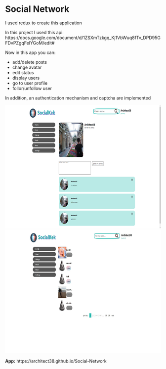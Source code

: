 <h1>Social Network</h1>
<p>I used redux to create this application</p>
<p>In this project I used this api: https://docs.google.com/document/d/1ZSXmTzkgq_Kj1VbWuq8fTv_DPD95GFDvPZgqFeIYGoM/edit#</p>
<p>Now in this app you can:
<ul>
  <li>add/delete posts</li>
  <li>change avatar</li>
  <li>edit status</li>
  <li>display users</li>
  <li>go to user profile</li>
  <li>follor/unfollow user</li>
</ul>
</p>
<p>In addition, an authentication mechanism and captcha are implemented</p>
<img height="400px" src="https://raw.githubusercontent.com/Architect38/Social-Network/master/public/s2.png" />
<img height="400px" src="https://raw.githubusercontent.com/Architect38/Social-Network/master/public/s1.jpg" />
<p><b>App:</b> https://architect38.github.io/Social-Network</p>
